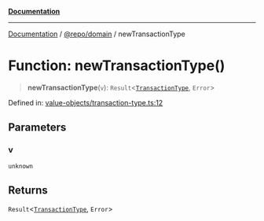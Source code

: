 [**Documentation**](../../../README.md)

***

[Documentation](../../../README.md) / [@repo/domain](../README.md) / newTransactionType

# Function: newTransactionType()

> **newTransactionType**(`v`): `Result`\<[`TransactionType`](../type-aliases/TransactionType.md), `Error`\>

Defined in: [value-objects/transaction-type.ts:12](https://github.com/o3osatoshi/experiment/blob/5bd7d1b2e07e346ab8abb44ddf7730e7fe84cf4f/packages/domain/src/value-objects/transaction-type.ts#L12)

## Parameters

### v

`unknown`

## Returns

`Result`\<[`TransactionType`](../type-aliases/TransactionType.md), `Error`\>
